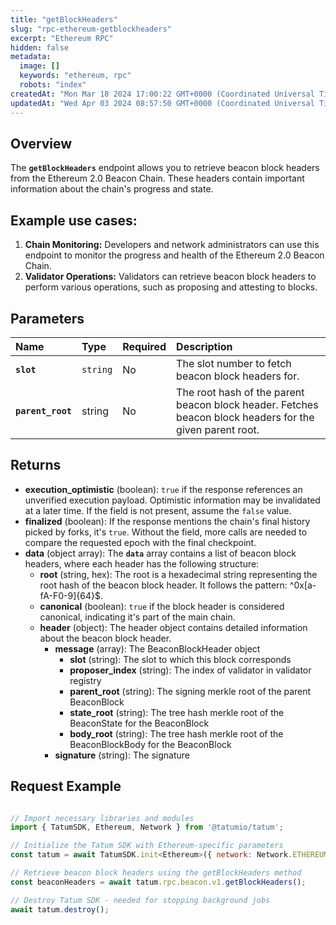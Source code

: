 ```yaml
---
title: "getBlockHeaders"
slug: "rpc-ethereum-getblockheaders"
excerpt: "Ethereum RPC"
hidden: false
metadata: 
  image: []
  keywords: "ethereum, rpc"
  robots: "index"
createdAt: "Mon Mar 18 2024 17:00:22 GMT+0000 (Coordinated Universal Time)"
updatedAt: "Wed Apr 03 2024 08:57:50 GMT+0000 (Coordinated Universal Time)"
---
```

## Overview

The **`getBlockHeaders`** endpoint allows you to retrieve beacon block headers from the Ethereum 2.0 Beacon Chain. These headers contain important information about the chain's progress and state.

## Example use cases:

1. **Chain Monitoring:** Developers and network administrators can use this endpoint to monitor the progress and health of the Ethereum 2.0 Beacon Chain.
2. **Validator Operations:** Validators can retrieve beacon block headers to perform various operations, such as proposing and attesting to blocks.

## Parameters

| Name              | Type     | Required | Description                                                                                              |
| :---------------- | :------- | :------- | :------------------------------------------------------------------------------------------------------- |
| **`slot`**        | `string` | No       | The slot number to fetch beacon block headers for.                                                       |
| **`parent_root`** | string   | No       | The root hash of the parent beacon block header. Fetches beacon block headers for the given parent root. |

## Returns

- **execution_optimistic** (boolean): `true` if the response references an unverified execution payload. Optimistic information may be invalidated at a later time. If the field is not present, assume the `false` value.
- **finalized** (boolean): If the response mentions the chain's final history picked by forks, it's `true`. Without the field, more calls are needed to compare the requested epoch with the final checkpoint.
- **data**  (object array): The **`data`** array contains a list of beacon block headers, where each header has the following structure:
  - **root** (string, hex): The root is a hexadecimal string representing the root hash of the beacon block header. It follows the pattern: ^0x[a-fA-F0-9]{64}$.
  - **canonical** (boolean): `true` if the block header is considered canonical, indicating it's part of the main chain.
  - **header** (object): The header object contains detailed information about the beacon block header.
    - **message** (array): The BeaconBlockHeader object
      - **slot** (string): The slot to which this block corresponds
      - **proposer_index** (string):  The index of validator in validator registry
      - **parent_root** (string): The signing merkle root of the parent BeaconBlock 
      - **state_root** (string): The tree hash merkle root of the BeaconState for the BeaconBlock
      - **body_root** (string): The tree hash merkle root of the BeaconBlockBody for the BeaconBlock
    - **signature** (string): The signature

## Request Example

```Text cURL

```
```javascript JS SDK
// Import necessary libraries and modules
import { TatumSDK, Ethereum, Network } from '@tatumio/tatum';

// Initialize the Tatum SDK with Ethereum-specific parameters
const tatum = await TatumSDK.init<Ethereum>({ network: Network.ETHEREUM });

// Retrieve beacon block headers using the getBlockHeaders method
const beaconHeaders = await tatum.rpc.beacon.v1.getBlockHeaders();

// Destroy Tatum SDK - needed for stopping background jobs
await tatum.destroy();
```
